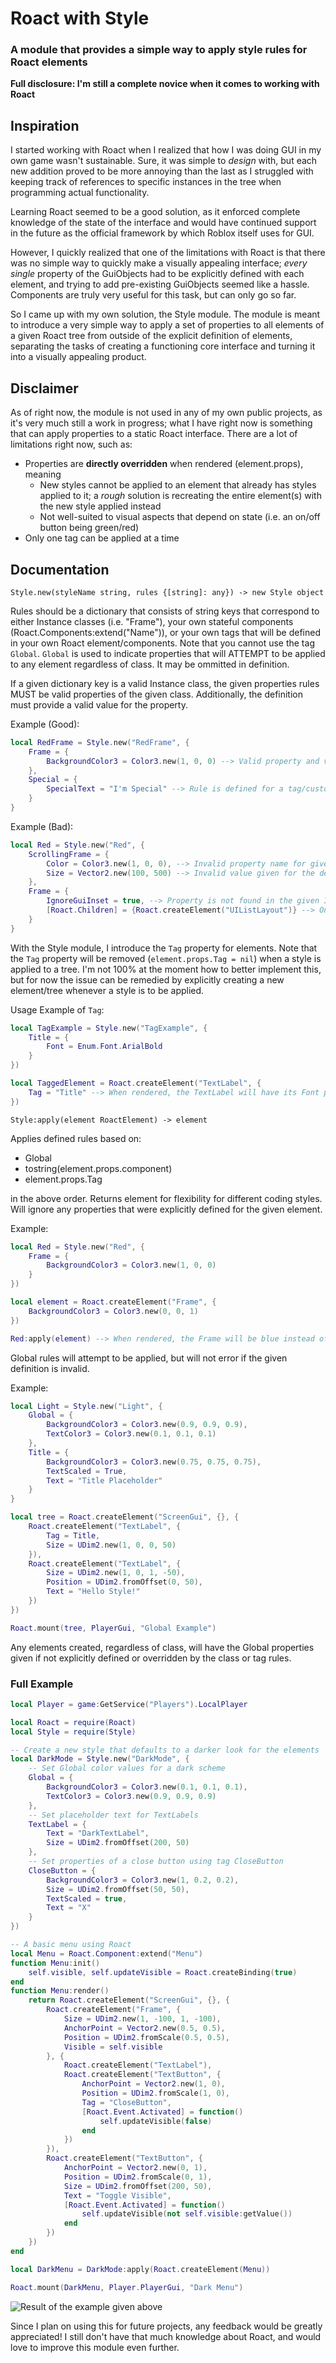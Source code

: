 # Roact with Style
### A module that provides a simple way to apply style rules for Roact elements
**Full disclosure: I'm still a complete novice when it comes to working with Roact**
## Inspiration
I started working with Roact when I realized that how I was doing GUI in my own game wasn't sustainable. Sure, it was simple to *design* with, but each new addition proved to be more annoying than the last as I struggled with keeping track of references to specific instances in the tree when programming actual functionality.

Learning Roact seemed to be a good solution, as it enforced complete knowledge of the state of the interface and would have continued support in the future as the official framework by which Roblox itself uses for GUI.

However, I quickly realized that one of the limitations with Roact is that there was no simple way to quickly make a visually appealing interface; *every single* property of the GuiObjects had to be explicitly defined with each element, and trying to add pre-existing GuiObjects seemed like a hassle. Components are truly very useful for this task, but can only go so far.

So I came up with my own solution, the Style module. The module is meant to introduce a very simple way to apply a set of properties to all elements of a given Roact tree from outside of the explicit definition of elements, separating the tasks of creating a functioning core interface and turning it into a visually appealing product.

## Disclaimer
As of right now, the module is not used in any of my own public projects, as it's very much still a work in progress; what I have right now is something that can apply properties to a static Roact interface. There are a lot of limitations right now, such as:
- Properties are **directly overridden** when rendered (element.props), meaning
    - New styles cannot be applied to an element that already has styles applied to it; a *rough* solution is recreating the entire element(s) with the new style applied instead
    - Not well-suited to visual aspects that depend on state (i.e. an on/off button being green/red)
- Only one tag can be applied at a time


## Documentation
`Style.new(styleName string, rules {[string]: any}) -> new Style object`

Rules should be a dictionary that consists of string keys
that correspond to either Instance classes (i.e. "Frame"),
your own stateful components (Roact.Components:extend("Name")),
or your own tags that will be defined in your own Roact element/components.
Note that you cannot use the tag `Global`. `Global` is used to
indicate properties that will ATTEMPT to be applied to any element
regardless of class. It may be ommitted in definition.

If a given dictionary key is a valid Instance class,
the given properties rules MUST be valid properties of the given class.
Additionally, the definition must provide a valid value for the property.

Example (Good):
```lua
local RedFrame = Style.new("RedFrame", {
    Frame = {
        BackgroundColor3 = Color3.new(1, 0, 0) --> Valid property and value
    },
    Special = {
        SpecialText = "I'm Special" --> Rule is defined for a tag/custom component, and thus any property/value can be given
    }
}
```
Example (Bad):
```lua
local Red = Style.new("Red", {
    ScrollingFrame = {
        Color = Color3.new(1, 0, 0), --> Invalid property name for given Instance class
        Size = Vector2.new(100, 500) --> Invalid value given for the defined property
    },
    Frame = {
        IgnoreGuiInset = true, --> Property is not found in the given Instance class
        [Roact.Children] = {Roact.createElement("UIListLayout")} --> Only strings can be used as property keys
    }
}
```
With the Style module, I introduce the `Tag` property for elements.
Note that the `Tag` property will be removed (`element.props.Tag = nil`)
when a style is applied to a tree. I'm not 100% at the moment how to
better implement this, but for now the issue can be remedied by
explicitly creating a new element/tree whenever a style is to be applied.

Usage Example of `Tag`:
```lua
local TagExample = Style.new("TagExample", {
    Title = {
        Font = Enum.Font.ArialBold
    }
})

local TaggedElement = Roact.createElement("TextLabel", {
    Tag = "Title" --> When rendered, the TextLabel will have its Font property set to ArialBold
})
```

`Style:apply(element RoactElement) -> element`

Applies defined rules based on:

- Global
- tostring(element.props.component)
- element.props.Tag

in the above order.
Returns element for flexibility for different coding styles.
Will ignore any properties that were explicitly defined for the given element.
    
Example:
```lua
local Red = Style.new("Red", {
    Frame = {
        BackgroundColor3 = Color3.new(1, 0, 0)
    }
})

local element = Roact.createElement("Frame", {
    BackgroundColor3 = Color3.new(0, 0, 1)
})

Red:apply(element) --> When rendered, the Frame will be blue instead of red regardless of styles applied
```
Global rules will attempt to be applied, but will not error if the given definition is invalid.

Example:
```lua
local Light = Style.new("Light", {
    Global = {
        BackgroundColor3 = Color3.new(0.9, 0.9, 0.9),
        TextColor3 = Color3.new(0.1, 0.1, 0.1)
    },
    Title = {
        BackgroundColor3 = Color3.new(0.75, 0.75, 0.75),
        TextScaled = True,
        Text = "Title Placeholder"
    }
}

local tree = Roact.createElement("ScreenGui", {}, {
    Roact.createElement("TextLabel", {
        Tag = Title,
        Size = UDim2.new(1, 0, 0, 50)
    }),
    Roact.createElement("TextLabel", {
        Size = UDim2.new(1, 0, 1, -50),
        Position = UDim2.fromOffset(0, 50),
        Text = "Hello Style!"
    })
})

Roact.mount(tree, PlayerGui, "Global Example")
```
Any elements created, regardless of class, will have the Global properties given
if not explicitly defined or overridden by the class or tag rules.

### Full Example
```lua
local Player = game:GetService("Players").LocalPlayer

local Roact = require(Roact)
local Style = require(Style)

-- Create a new style that defaults to a darker look for the elements
local DarkMode = Style.new("DarkMode", {
    -- Set Global color values for a dark scheme
    Global = {
        BackgroundColor3 = Color3.new(0.1, 0.1, 0.1),
        TextColor3 = Color3.new(0.9, 0.9, 0.9)
    },
    -- Set placeholder text for TextLabels
    TextLabel = {
        Text = "DarkTextLabel",
        Size = UDim2.fromOffset(200, 50)
    },
    -- Set properties of a close button using tag CloseButton
    CloseButton = {
        BackgroundColor3 = Color3.new(1, 0.2, 0.2),
        Size = UDim2.fromOffset(50, 50),
        TextScaled = true,
        Text = "X"
    }
})

-- A basic menu using Roact
local Menu = Roact.Component:extend("Menu")
function Menu:init()
    self.visible, self.updateVisible = Roact.createBinding(true)
end
function Menu:render()
    return Roact.createElement("ScreenGui", {}, {
        Roact.createElement("Frame", {
            Size = UDim2.new(1, -100, 1, -100),
            AnchorPoint = Vector2.new(0.5, 0.5),
            Position = UDim2.fromScale(0.5, 0.5),
            Visible = self.visible
        }, {
            Roact.createElement("TextLabel"),
            Roact.createElement("TextButton", {
                AnchorPoint = Vector2.new(1, 0),
                Position = UDim2.fromScale(1, 0),
                Tag = "CloseButton",
                [Roact.Event.Activated] = function()
                    self.updateVisible(false)
                end
            })
        }),
        Roact.createElement("TextButton", {
            AnchorPoint = Vector2.new(0, 1),
            Position = UDim2.fromScale(0, 1),
            Size = UDim2.fromOffset(200, 50),
            Text = "Toggle Visible",
            [Roact.Event.Activated] = function()
                self.updateVisible(not self.visible:getValue())
            end
        })
    })
end

local DarkMenu = DarkMode:apply(Roact.createElement(Menu))

Roact.mount(DarkMenu, Player.PlayerGui, "Dark Menu")
```
![Result of the example given above](example.png)

Since I plan on using this for future projects, any feedback would be greatly appreciated! I still don't have that much knowledge about Roact, and would love to improve this module even further.
